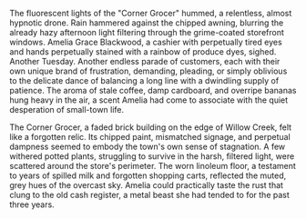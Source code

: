 The fluorescent lights of the "Corner Grocer" hummed, a relentless, almost hypnotic drone.  Rain hammered against the chipped awning, blurring the already hazy afternoon light filtering through the grime-coated storefront windows.  Amelia Grace Blackwood, a cashier with perpetually tired eyes and hands perpetually stained with a rainbow of produce dyes, sighed.  Another Tuesday.  Another endless parade of customers, each with their own unique brand of frustration, demanding, pleading, or simply oblivious to the delicate dance of balancing a long line with a dwindling supply of patience.  The aroma of stale coffee, damp cardboard, and overripe bananas hung heavy in the air, a scent Amelia had come to associate with the quiet desperation of small-town life.

The Corner Grocer, a faded brick building on the edge of Willow Creek, felt like a forgotten relic.  Its chipped paint, mismatched signage, and perpetual dampness seemed to embody the town's own sense of stagnation.  A few withered potted plants, struggling to survive in the harsh, filtered light, were scattered around the store's perimeter. The worn linoleum floor, a testament to years of spilled milk and forgotten shopping carts, reflected the muted, grey hues of the overcast sky.  Amelia could practically taste the rust that clung to the old cash register, a metal beast she had tended to for the past three years.
